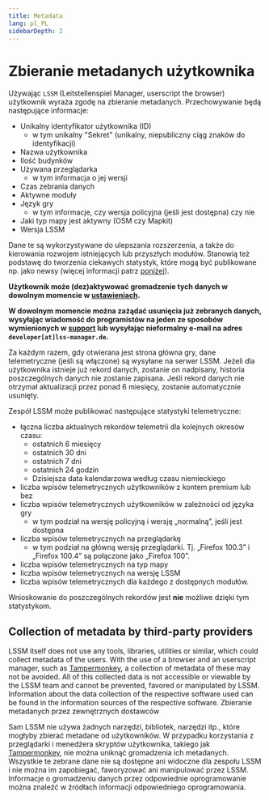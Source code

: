 ```yaml
---
title: Metadata
lang: pl_PL
sidebarDepth: 2
---
```


# Zbieranie metadanych użytkownika

Używając `LSSM` (Leitstellenspiel Manager, userscript the browser) użytkownik wyraża zgodę na zbieranie metadanych. Przechowywanie będą następujące informacje:
* Unikalny identyfikator użytkownika (ID)
  * w tym unikalny "Sekret" (unikalny, niepubliczny ciąg znaków do identyfikacji)
* Nazwa użytkownika
* Ilość budynków
* Używana przeglądarka
  * w tym informacja o jej wersji
* Czas zebrania danych
* Aktywne moduły
* Język gry
  * w tym informacje, czy wersja policyjna (jeśli jest dostępna) czy nie
* Jaki typ mapy jest aktywny (OSM czy Mapkit)
* Wersja LSSM

Dane te są wykorzystywane do ulepszania rozszerzenia, a także do kierowania rozwojem istniejących lub przyszłych modułów.
 Stanowią też podstawę do tworzenia ciekawych statystyk, które mogą być publikowane np. jako newsy (więcej informacji patrz [poniżej](#collection-of-metadata-by-third-party-providers)).

**Użytkownik może (dez)aktywować gromadzenie tych danych w dowolnym momencie w [ustawieniach](settings.md).**

**W dowolnym momencie można zażądać usunięcia już zebranych danych, wysyłając wiadomość do programistów na jeden ze sposobów wymienionych w [support](support.md) lub wysyłając nieformalny e-mail na adres `developer[at]lss-manager.de`.**

Za każdym razem, gdy otwierana jest strona główna gry, dane telemetryczne (jeśli są włączone) są wysyłane na serwer LSSM.
 Jeżeli dla użytkownika istnieje już rekord danych, zostanie on nadpisany, historia poszczególnych danych nie zostanie zapisana.
 Jeśli rekord danych nie otrzymał aktualizacji przez ponad 6 miesięcy, zostanie automatycznie usunięty.

Zespół LSSM może publikować następujące statystyki telemetryczne:
* łączna liczba aktualnych rekordów telemetrii dla kolejnych okresów czasu:
  * ostatnich 6 miesięcy
  * ostatnich 30 dni
  * ostatnich 7 dni
  * ostatnich 24 godzin
  * Dzisiejsza data kalendarzowa według czasu niemieckiego
* liczba wpisów telemetrycznych użytkowników z kontem premium lub bez
* liczba wpisów telemetrycznych użytkowników w zależności od języka gry
  * w tym podział na wersję policyjną i wersję „normalną”, jeśli jest dostępna
* liczba wpisów telemetrycznych na przeglądarkę
  * w tym podział na główną wersję przeglądarki. Tj. „Firefox 100.3” i „Firefox 100.4” są połączone jako „Firefox 100”.
* liczba wpisów telemetrycznych na typ mapy
 * liczba wpisów telemetrycznych na wersję LSSM
 * liczba wpisów telemetrycznych dla każdego z dostępnych modułów.

Wnioskowanie do poszczególnych rekordów jest **nie** możliwe dzięki tym statystykom.

## Collection of metadata by third-party providers

LSSM itself does not use any tools, libraries, utilities or similar, which could collect metadata of the users.
With the use of a browser and an userscript manager, such as [Tampermonkey](https://tampermonkey.net), a collection of metadata of these may not be avoided.
All of this collected data is not accessible or viewable by the LSSM team and cannot be prevented, favored or manipulated by LSSM.
Information about the data collection of the respective software used can be found in the information sources of the respective software.
Zbieranie metadanych przez zewnętrznych dostawców

 Sam LSSM nie używa żadnych narzędzi, bibliotek, narzędzi itp., które mogłyby zbierać metadane od użytkowników.
 W przypadku korzystania z przeglądarki i menedżera skryptów użytkownika, takiego jak [Tampermonkey](https://tampermonkey.net), nie można uniknąć gromadzenia ich metadanych.
 Wszystkie te zebrane dane nie są dostępne ani widoczne dla zespołu LSSM i nie można im zapobiegać, faworyzować ani manipulować przez LSSM.
 Informacje o gromadzeniu danych przez odpowiednie oprogramowanie można znaleźć w źródłach informacji odpowiedniego oprogramowania.

